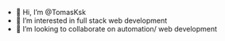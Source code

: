 - 👋 Hi, I’m @TomasKsk
- 👀 I’m interested in full stack web development
- 💞️ I’m looking to collaborate on automation/ web development

<!---
TomasKsk/TomasKsk is a ✨ special ✨ repository because its `README.md` (this file) appears on your GitHub profile.
You can click the Preview link to take a look at your changes.
--->
